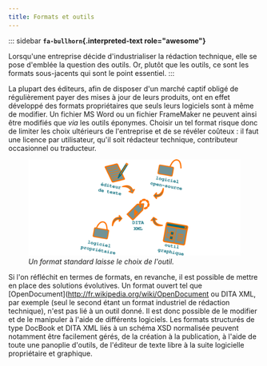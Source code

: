 ```yaml
---
title: Formats et outils
---
```


::: sidebar
**`fa-bullhorn`{.interpreted-text role="awesome"}**

Lorsqu\'une entreprise décide d\'industrialiser la rédaction technique,
elle se pose d\'emblée la question des outils. Or, plutôt que les
outils, ce sont les formats sous-jacents qui sont le point essentiel.
:::

La plupart des éditeurs, afin de disposer d\'un marché captif obligé de
régulièrement payer des mises à jour de leurs produits, ont en effet
développé des formats propriétaires que seuls leurs logiciels sont à
même de modifier. Un fichier MS Word ou un fichier FrameMaker ne peuvent
ainsi être modifiés que *via* les outils éponymes. Choisir un tel format
risque donc de limiter les choix ultérieurs de l\'entreprise et de se
révéler coûteux : il faut une licence par utilisateur, qu\'il soit
rédacteur technique, contributeur occasionnel ou traducteur.

<figure>
<img src="graphics/format-standard.svg"
alt="graphics/format-standard.svg" />
<figcaption><em>Un format standard laisse le choix de
l'outil.</em></figcaption>
</figure>

Si l\'on réfléchit en termes de formats, en revanche, il est possible de
mettre en place des solutions évolutives. Un format ouvert tel que
\[OpenDocument\](<http://fr.wikipedia.org/wiki/OpenDocument> ou DITA
XML, par exemple (seul le second étant un format industriel de rédaction
technique), n\'est pas lié à un outil donné. Il est donc possible de le
modifier et de le manipuler à l\'aide de différents logiciels. Les
formats structurés de type DocBook et DITA XML liés à un schéma XSD
normalisée peuvent notamment être facilement gérés, de la création à la
publication, à l\'aide de toute une panoplie d\'outils, de l\'éditeur de
texte libre à la suite logicielle propriétaire et graphique.
